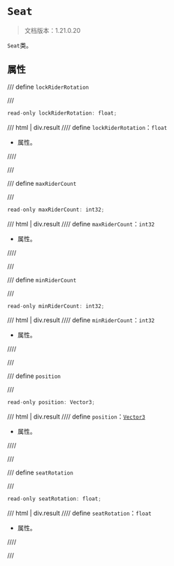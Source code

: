# `Seat`

> 文档版本：1.21.0.20

`Seat`类。

## 属性

/// define
`lockRiderRotation`


///

```js
read-only lockRiderRotation: float;
```

/// html | div.result
//// define
`lockRiderRotation`：`float`

- 属性。


////

///


/// define
`maxRiderCount`


///

```js
read-only maxRiderCount: int32;
```

/// html | div.result
//// define
`maxRiderCount`：`int32`

- 属性。


////

///


/// define
`minRiderCount`


///

```js
read-only minRiderCount: int32;
```

/// html | div.result
//// define
`minRiderCount`：`int32`

- 属性。


////

///


/// define
`position`


///

```js
read-only position: Vector3;
```

/// html | div.result
//// define
`position`：[`Vector3`](./vector3.md)

- 属性。


////

///


/// define
`seatRotation`


///

```js
read-only seatRotation: float;
```

/// html | div.result
//// define
`seatRotation`：`float`

- 属性。


////

///

